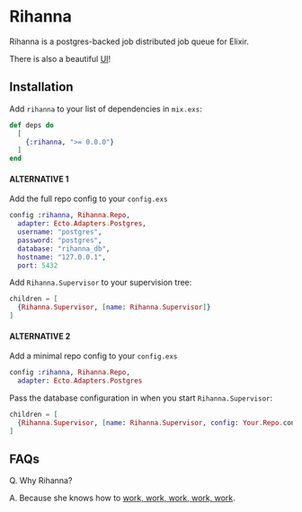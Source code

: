 # Rihanna

Rihanna is a postgres-backed job distributed job queue for Elixir.

There is also a beautiful [UI](https://github.com/samphilipd/rihanna_ui)!

## Installation

Add `rihanna` to your list of dependencies in `mix.exs`:

```elixir
def deps do
  [
    {:rihanna, ">= 0.0.0"}
  ]
end
```

#### ALTERNATIVE 1

Add the full repo config to your `config.exs`

```elixir
config :rihanna, Rihanna.Repo,
  adapter: Ecto.Adapters.Postgres,
  username: "postgres",
  password: "postgres",
  database: "rihanna_db",
  hostname: "127.0.0.1",
  port: 5432
```

Add `Rihanna.Supervisor` to your supervision tree:

```elixir
children = [
  {Rihanna.Supervisor, [name: Rihanna.Supervisor]}
]
```


#### ALTERNATIVE 2

Add a minimal repo config to your `config.exs`

```elixir
config :rihanna, Rihanna.Repo,
  adapter: Ecto.Adapters.Postgres
```

Pass the database configuration in when you start `Rihanna.Supervisor`:

```elixir
children = [
  {Rihanna.Supervisor, [name: Rihanna.Supervisor, config: Your.Repo.config()]}
]
```

## FAQs

Q. Why Rihanna?

A. Because she knows how to [work, work, work, work, work](https://youtu.be/HL1UzIK-flA?t=18s).

